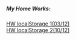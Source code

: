 <h5>My Home Works:</h5>
    <div>
        <a href="https://lobach6027.github.io/FE_HW_localStorage-first_part-/">HW localStorage 1(03/12)</a>
    </div>
    <div>
        <a href="https://lobach6027.github.io/FE_HW_localStorage/">HW localStorage 2(10/12)</a>
    </div>

 
